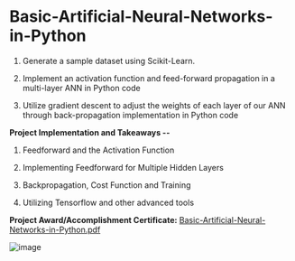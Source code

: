 # Basic-Artificial-Neural-Networks-in-Python

1. Generate a sample dataset using Scikit-Learn.

2. Implement an activation function and feed-forward propagation in a multi-layer ANN in Python code

3. Utilize gradient descent to adjust the weights of each layer of our ANN through back-propagation implementation in Python code 


**Project Implementation and Takeaways --**

1. Feedforward and the Activation Function

2. Implementing Feedforward for Multiple Hidden Layers 

3. Backpropagation, Cost Function and Training

4. Utilizing Tensorflow and other advanced tools


**Project Award/Accomplishment Certificate:** [Basic-Artificial-Neural-Networks-in-Python.pdf](https://github.com/Pikachu0405/Basic-Artificial-Neural-Networks-in-Python/files/7635802/Basic-Artificial-Neural-Networks-in-Python.pdf)

![image](https://user-images.githubusercontent.com/93926742/144279871-aee31e14-0f14-4f40-8cd3-54faff33ef1e.png)
